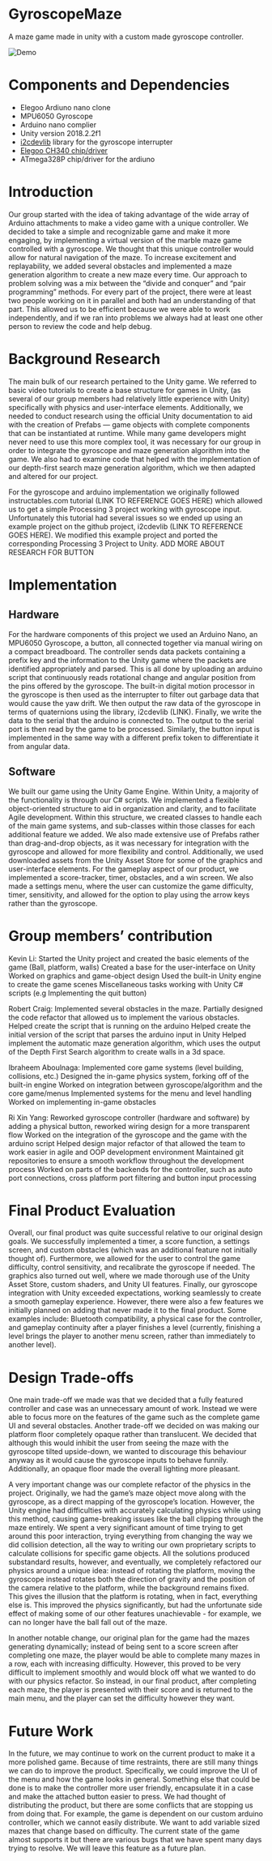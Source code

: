 # GyroscopeMaze
A maze game made in unity with a custom made gyroscope controller.

![Demo](demo/demo.gif "Playing with the gyroscope maze")

# Components and Dependencies
- Elegoo Ardiuno nano clone
- MPU6050 Gyroscope
- Arduino nano complier
- Unity version 2018.2.2f1
- [i2cdevlib](https://github.com/jrowberg/i2cdevlib) library for the gyroscope interrupter
- [Elegoo CH340 chip/driver](https://www.elegoo.com/download/)
- ATmega328P chip/driver for the ardiuno



# Introduction

Our group started with the idea of taking advantage of the wide array of Arduino attachments to make a video game with a unique controller. We decided to take a simple and recognizable game and make it more engaging, by implementing a virtual version of the marble maze game controlled with a gyroscope. We thought that this unique controller would allow for natural navigation of the maze. To increase excitement and replayability, we added several obstacles and implemented a maze generation algorithm to create a new maze every time. Our approach to problem solving was a mix between the “divide and conquer” and “pair programming” methods. For every part of the project, there were at least two people working on it in parallel and both had an understanding of that part. This allowed us to be efficient because we were able to work independently, and if we ran into problems we always had at least one other person to review the code and help debug. 

# Background Research

The main bulk of our research pertained to the Unity game. We referred to basic video tutorials to create a base structure for games in Unity, (as several of our group members had relatively little experience with Unity) specifically with physics and user-interface elements. Additionally, we needed to conduct research using the official Unity documentation to aid with the creation of Prefabs —  game objects with complete components that can be instantiated at runtime. While many game developers might never need to use this more complex tool, it was necessary for our group in order to integrate the gyroscope and maze generation algorithm into the game. We also had to examine code that helped with the implementation of our depth-first search maze generation algorithm, which we then adapted and altered for our project.

For the gyroscope and arduino implementation we originally followed instructables.com tutorial (LINK TO REFERENCE GOES HERE) which allowed us to get a simple Processing 3 project working with gyroscope input. Unfortunately this tutorial had several issues so we ended up using an example project on the github project, i2cdevlib (LINK TO REFERENCE GOES HERE). We modified this example project and ported the corresponding Processing 3 Project to Unity. ADD MORE ABOUT RESEARCH FOR BUTTON 

# Implementation

## Hardware
For the hardware components of this project we used an Arduino Nano, an MPU6050 Gyroscope, a button, all connected together via manual wiring on a compact breadboard. The controller sends data packets containing a prefix key and the information to the Unity game where the packets are identified appropriately and parsed. This is all done by uploading an arduino script that continuously reads rotational change and angular position from the pins offered by the gyroscope. The built-in digital motion processor in the gyroscope is then used as the interrupter to filter out garbage data that would cause the yaw drift. We then output the raw data of the gyroscope in terms of quaternions using the library, i2cdevlib (LINK).  Finally, we write the data to the serial that the arduino is connected to. The output to the serial port is then read by the game to be processed. Similarly, the button input is implemented in the same way with a different prefix token to differentiate it from angular data.

## Software
We built our game using the Unity Game Engine. Within Unity, a majority of the functionality is through our C# scripts. We implemented a flexible object-oriented structure to aid in organization and clarity, and to facilitate Agile development. Within this structure, we created classes to handle each of the main game systems, and sub-classes within those classes for each additional feature we added. We also made extensive use of Prefabs rather than drag-and-drop objects, as it was necessary for integration with the gyroscope and allowed for more flexibility and control. Additionally, we used downloaded assets from the Unity Asset Store for some of the graphics and user-interface elements. For the gameplay aspect of our product, we implemented a score-tracker, timer, obstacles, and a win screen. We also made a settings menu, where the user can customize the game difficulty, timer, sensitivity, and allowed for the option to play using the arrow keys rather than the gyroscope. 

# Group members’ contribution

Kevin Li:
Started the Unity project and created the basic elements of the game (Ball, platform, walls) 
Created a base for the user-interface on Unity  
Worked on graphics and game-object design 
Used the built-in Unity engine to create the game scenes
Miscellaneous tasks working with Unity C# scripts (e.g Implementing the quit button)

Robert Craig:
Implemented several obstacles in the maze.
Partially designed the code refactor that allowed us to implement the various obstacles. 
Helped create the script that is running on the arduino 
Helped create the initial version of the script that parses the arduino input in Unity
Helped implement the automatic maze generation algorithm, which uses the output of the Depth First Search algorithm to create walls in a 3d space.

Ibraheem Aboulnaga:
Implemented core game systems (level building, collisions, etc.)
Designed the in-game physics system, forking off of the built-in engine
Worked on integration between gyroscope/algorithm and the core game/menus
Implemented systems for the menu and level handling
Worked on implementing in-game obstacles

Ri Xin Yang:
Reworked gyroscope controller (hardware and software) by adding a physical button, reworked wiring design for a more transparent flow
Worked on the integration of the gyroscope and the game with the arduino script
Helped design major refactor of that allowed the team to work easier in agile and  OOP development environment
Maintained git repositories to ensure a smooth workflow throughout the development process
Worked on parts of the backends for the controller, such as auto port connections, cross platform port filtering and button input processing

# Final Product Evaluation

Overall, our final product was quite successful relative to our original design goals. We successfully implemented a timer, a score function, a settings screen, and custom obstacles (which was an additional feature not initially thought of). Furthermore, we allowed for the user to control the game difficulty, control sensitivity, and recalibrate the gyroscope if needed. The graphics also turned out well, where we made thorough use of the Unity Asset Store, custom shaders, and Unity UI features. Finally, our gyroscope integration with Unity exceeded expectations, working seamlessly to create a smooth gameplay experience. However, there were also a few features we initially planned on adding that never made it to the final product. Some examples include: Bluetooth compatibility, a physical case for the controller, and gameplay continuity after a player finishes a level (currently, finishing a level brings the player to another menu screen, rather than immediately to another level). 

# Design Trade-offs
One main trade-off we made was that we decided that a fully featured controller and case was an unnecessary amount of work. Instead we were able to focus more on the features of the game such as the complete game UI and several obstacles. Another trade-off we decided on was making our platform floor completely opaque rather than translucent. We decided that although this would inhibit the user from seeing the maze with the gyroscope tilted upside-down, we wanted to discourage this behaviour anyway as it would cause the gyroscope inputs to behave funnily. Additionally, an opaque floor made the overall lighting more pleasant. 

A very important change was our complete refactor of the physics in the project. Originally, we had the game’s maze object move along with the gyroscope, as a direct mapping of the gyroscope’s location. However, the Unity engine had difficulties with accurately calculating physics while using this method, causing game-breaking issues like the ball clipping through the maze entirely. We spent a very significant amount of time trying to get around this poor interaction, trying everything from changing the way we did collision detection, all the way to writing our own proprietary scripts to calculate collisions for specific game objects. All the solutions produced substandard results, however, and eventually, we completely refactored our physics around a unique idea: instead of rotating the platform, moving the gyroscope instead rotates both the direction of gravity and the position of the camera relative to the platform, while the background remains fixed. This gives the illusion that the platform is rotating, when in fact, everything else is. This improved the physics significantly, but had the unfortunate side effect of making some of our other features unachievable - for example, we can no longer have the ball fall out of the maze.

In another notable change, our original plan for the game had the mazes generating dynamically; instead of being sent to a score screen after completing one maze, the player would be able to complete many mazes in a row, each with increasing difficulty. However, this proved to be very difficult to implement smoothly and would block off what we wanted to do with our physics refactor. So instead, in our final product, after completing each maze, the player is presented with their score and is returned to the main menu, and the player can set the difficulty however they want.

# Future Work

In the future, we may continue to work on the current product to make it a more polished game. Because of time restraints, there are still many things we can do to improve the product. Specifically, we could improve the UI of the menu and how the game looks in general. Something else that could be done is to make the controller more user friendly, encapsulate it in a case and make the attached button easier to press.
We had thought of distributing the product, but there are some conflicts that are stopping us from doing that. For example, the game is dependent on our custom arduino controller, which we cannot easily distribute. 
We want to add variable sized mazes that change based on difficulty. The current state of the game almost supports it but there are various bugs that we have spent many days trying to resolve. We will leave this feature as a future plan. 

